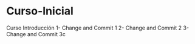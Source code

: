 # Curso-Inicial
Curso Introducción
 1- Change and Commit 1
 2- Change and Commit 2
 3- Change and Commit 3c

